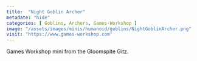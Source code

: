 ```yaml
---
title:  "Night Goblin Archer"
metadate: "hide"
categories: [ Goblins, Archers, Games-Workshop ]
image: "/assets/images/minis/humanoid/goblins/NightGoblinArcher.png"
visit: "https://www.games-workshop.com"
---
```

Games Workshop mini from the Gloomspite Gitz.